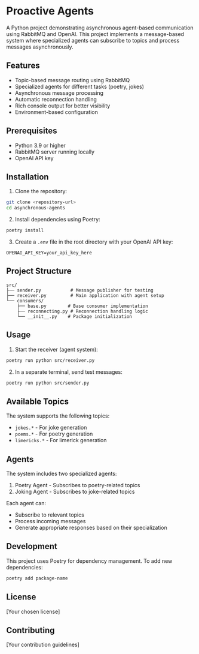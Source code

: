 # Proactive Agents

A Python project demonstrating asynchronous agent-based communication using RabbitMQ and OpenAI. This project implements a message-based system where specialized agents can subscribe to topics and process messages asynchronously.

## Features

- Topic-based message routing using RabbitMQ
- Specialized agents for different tasks (poetry, jokes)
- Asynchronous message processing
- Automatic reconnection handling
- Rich console output for better visibility
- Environment-based configuration

## Prerequisites

- Python 3.9 or higher
- RabbitMQ server running locally
- OpenAI API key

## Installation

1. Clone the repository:
```bash
git clone <repository-url>
cd asynchronous-agents
```

2. Install dependencies using Poetry:
```bash
poetry install
```

3. Create a `.env` file in the root directory with your OpenAI API key:
```
OPENAI_API_KEY=your_api_key_here
```

## Project Structure

```
src/
├── sender.py           # Message publisher for testing
├── receiver.py         # Main application with agent setup
└── consumers/
    ├── base.py        # Base consumer implementation
    ├── reconnecting.py # Reconnection handling logic
    └── __init__.py    # Package initialization
```

## Usage

1. Start the receiver (agent system):
```bash
poetry run python src/receiver.py
```

2. In a separate terminal, send test messages:
```bash
poetry run python src/sender.py
```

## Available Topics

The system supports the following topics:
- `jokes.*` - For joke generation
- `poems.*` - For poetry generation
- `limericks.*` - For limerick generation

## Agents

The system includes two specialized agents:
1. Poetry Agent - Subscribes to poetry-related topics
2. Joking Agent - Subscribes to joke-related topics

Each agent can:
- Subscribe to relevant topics
- Process incoming messages
- Generate appropriate responses based on their specialization

## Development

This project uses Poetry for dependency management. To add new dependencies:

```bash
poetry add package-name
```

## License

[Your chosen license]

## Contributing

[Your contribution guidelines] 
